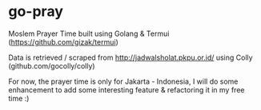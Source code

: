 # go-pray
Moslem Prayer Time built using Golang & Termui (https://github.com/gizak/termui)

Data is retrieved / scraped from http://jadwalsholat.pkpu.or.id/ using Colly (github.com/gocolly/colly)

For now, the prayer time is only for Jakarta - Indonesia, I will do some enhancement to add some interesting feature & refactoring it in my free time :)
